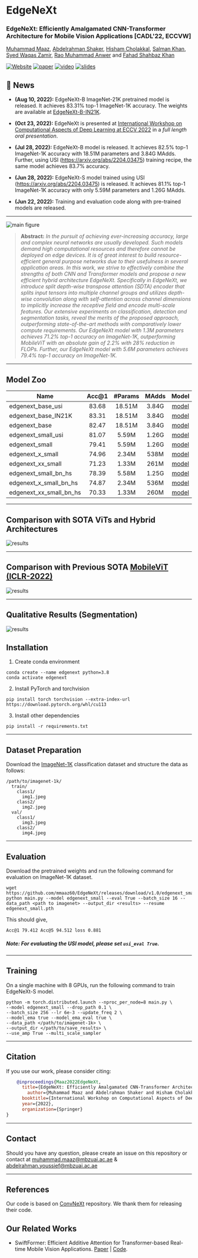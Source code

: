 # EdgeNeXt
### **EdgeNeXt: Efficiently Amalgamated CNN-Transformer Architecture for Mobile Vision Applications [CADL'22, ECCVW]**

[Muhammad Maaz](https://scholar.google.com/citations?user=vTy9Te8AAAAJ&hl=en&authuser=1&oi=sra), 
[Abdelrahman Shaker](https://scholar.google.com/citations?hl=en&user=eEz4Wu4AAAAJ),
[Hisham Cholakkal](https://scholar.google.com/citations?hl=en&user=bZ3YBRcAAAAJ),
[Salman Khan](https://salman-h-khan.github.io),
[Syed Waqas Zamir](https://www.waqaszamir.com),
[Rao Muhammad Anwer](https://scholar.google.com/citations?hl=en&authuser=1&user=_KlvMVoAAAAJ)
and [Fahad Shahbaz Khan](https://scholar.google.es/citations?user=zvaeYnUAAAAJ&hl=en)

[![Website](https://img.shields.io/badge/Project-Website-87CEEB)](https://mmaaz60.github.io/EdgeNeXt)
[![paper](https://img.shields.io/badge/arXiv-Paper-<COLOR>.svg)](https://arxiv.org/abs/2206.10589)
[![video](https://img.shields.io/badge/Video-Presentation-F9D371)](https://www.youtube.com/watch?v=Oh-ooHlx58o)
[![slides](https://img.shields.io/badge/Presentation-Slides-B762C1)](https://mbzuaiac-my.sharepoint.com/:b:/g/personal/muhammad_maaz_mbzuai_ac_ae/EaFA4bSPEMBNlJuHMbKDD3UBHmwXrmpijSRqZITk2l1-wQ?e=b7ruLV)

## :rocket: News
* **(Aug 10, 2022):** EdgeNeXt-B ImageNet-21K pretrained model is released. It achieves 83.31% top-1 ImageNet-1K accuracy. The weights are available at [EdgeNeXt-B-IN21K](https://github.com/mmaaz60/EdgeNeXt/releases/download/v1.21/edgenext_base_IN21K.pth).
* **(Oct 23, 2022):** EdgeNeXt is presented at [International Workshop on Computational Aspects of Deep Learning at ECCV 2022](https://ailb-web.ing.unimore.it/cadl2022) in a *full length oral presentation*.
* **(Jul 28, 2022):** EdgeNeXt-B model is released. It achieves 82.5% top-1 ImageNet-1K accuracy with 18.51M parameters and 3.84G MAdds.
Further, using USI (https://arxiv.org/abs/2204.03475) training recipe, the same model achieves 83.7% accuracy.

* **(Jun 28, 2022):** EdgeNeXt-S model trained using USI (https://arxiv.org/abs/2204.03475) is released. 
  It achieves 81.1% top-1 ImageNet-1K accuracy with only 5.59M parameters and 1.26G MAdds.

* **(Jun 22, 2022):** Training and evaluation code along with pre-trained models are released.
  
<hr />

![main figure](images/EdgeNext.png)
> **Abstract:** *In the pursuit of achieving ever-increasing accuracy, large and complex neural networks are usually developed. Such models demand high computational resources and therefore cannot be deployed on edge devices. It is of great interest to build resource-efficient general purpose networks due to their usefulness in several application areas. In this work, we strive to effectively combine the strengths of both CNN and Transformer models and propose a new efficient hybrid architecture EdgeNeXt. Specifically in EdgeNeXt, we introduce split depth-wise transpose attention (SDTA) encoder that splits input tensors into multiple channel groups and utilizes depth-wise convolution along with self-attention across channel dimensions to implicitly increase the receptive field and encode multi-scale features. Our extensive experiments on classification, detection and segmentation tasks, reveal the merits of the proposed approach, outperforming state-of-the-art methods with comparatively lower compute requirements. Our EdgeNeXt model with 1.3M parameters achieves 71.2\% top-1 accuracy on ImageNet-1K, outperforming MobileViT with an absolute gain of 2.2\% with 28\% reduction in FLOPs. Further, our EdgeNeXt model with 5.6M parameters achieves 79.4\% top-1 accuracy on ImageNet-1K.* 
<hr />

## Model Zoo

| Name |Acc@1 | #Params | MAdds | Model |
|---|:---:|:---:| :---:|:---:|
| edgenext_base_usi | 83.68 | 18.51M | 3.84G  | [model](https://github.com/mmaaz60/EdgeNeXt/releases/download/v1.2/edgenext_base_usi.pth)
| edgenext_base_IN21K | 83.31 | 18.51M | 3.84G | [model](https://github.com/mmaaz60/EdgeNeXt/releases/download/v1.21/edgenext_base_IN21K.pth)
| edgenext_base | 82.47 | 18.51M | 3.84G | [model](https://github.com/mmaaz60/EdgeNeXt/releases/download/v1.2/edgenext_base.pth)
| edgenext_small_usi | 81.07 | 5.59M | 1.26G | [model](https://github.com/mmaaz60/EdgeNeXt/releases/download/v1.1/edgenext_small_usi.pth)
| edgenext_small | 79.41 | 5.59M | 1.26G | [model](https://github.com/mmaaz60/EdgeNeXt/releases/download/v1.0/edgenext_small.pth)
| edgenext_x_small | 74.96 | 2.34M | 538M | [model](https://github.com/mmaaz60/EdgeNeXt/releases/download/v1.0/edgenext_x_small.pth)
| edgenext_xx_small | 71.23 | 1.33M | 261M | [model](https://github.com/mmaaz60/EdgeNeXt/releases/download/v1.0/edgenext_xx_small.pth)
| edgenext_small_bn_hs | 78.39 | 5.58M | 1.25G | [model](https://github.com/mmaaz60/EdgeNeXt/releases/download/v1.0/edgenext_small_bn_hs.pth)
| edgenext_x_small_bn_hs | 74.87 | 2.34M | 536M | [model](https://github.com/mmaaz60/EdgeNeXt/releases/download/v1.0/edgenext_x_small_bn_hs.pth)
| edgenext_xx_small_bn_hs | 70.33 | 1.33M | 260M | [model](https://github.com/mmaaz60/EdgeNeXt/releases/download/v1.0/edgenext_xx_small_bn_hs.pth)

<hr />

## Comparison with SOTA ViTs and Hybrid Architectures
![results](images/madds_vs_top_1.png)

<hr />

## Comparison with Previous SOTA [MobileViT (ICLR-2022)](https://arxiv.org/abs/2110.02178)
![results](images/table_2.png)

<hr />

## Qualitative Results (Segmentation)
![results](images/Segmentation.png)

## Installation
1. Create conda environment
```shell
conda create --name edgenext python=3.8
conda activate edgenext
```
2. Install PyTorch and torchvision
```shell
pip install torch torchvision --extra-index-url https://download.pytorch.org/whl/cu113
```
3. Install other dependencies
```shell
pip install -r requirements.txt
```

<hr />

## Dataset Preparation
Download the [ImageNet-1K](http://image-net.org/) classification dataset and structure the data as follows:
```
/path/to/imagenet-1k/
  train/
    class1/
      img1.jpeg
    class2/
      img2.jpeg
  val/
    class1/
      img3.jpeg
    class2/
      img4.jpeg
```

<hr />

## Evaluation
Download the pretrained weights and run the following command for evaluation on ImageNet-1K dataset.

```shell
wget https://github.com/mmaaz60/EdgeNeXt/releases/download/v1.0/edgenext_small.pth
python main.py --model edgenext_small --eval True --batch_size 16 --data_path <path to imagenet> --output_dir <results> --resume edgenext_small.pth
```
This should give,
```text
Acc@1 79.412 Acc@5 94.512 loss 0.881
```

##### Note: For evaluating the USI model, please set `usi_eval True`.

<hr />

## Training

On a single machine with 8 GPUs, run the following command to train EdgeNeXt-S model.

```shell
python -m torch.distributed.launch --nproc_per_node=8 main.py \
--model edgenext_small --drop_path 0.1 \
--batch_size 256 --lr 6e-3 --update_freq 2 \
--model_ema true --model_ema_eval true \
--data_path </path/to/imagenet-1k> \
--output_dir </path/to/save_results> \
--use_amp True --multi_scale_sampler
```
<hr />

## Citation
If you use our work, please consider citing:
```bibtex
    @inproceedings{Maaz2022EdgeNeXt,
      title={EdgeNeXt: Efficiently Amalgamated CNN-Transformer Architecture for Mobile Vision Applications},
        author={Muhammad Maaz and Abdelrahman Shaker and Hisham Cholakkal and Salman Khan and Syed Waqas Zamir and Rao Muhammad Anwer and Fahad Shahbaz Khan},
      booktitle={International Workshop on Computational Aspects of Deep Learning at 17th European Conference on Computer Vision (CADL2022)},
      year={2022},
      organization={Springer}
}
```

<hr />

## Contact
Should you have any question, please create an issue on this repository or contact at muhammad.maaz@mbzuai.ac.ae & abdelrahman.youssief@mbzuai.ac.ae

<hr />

## References
Our code is based on [ConvNeXt](https://github.com/facebookresearch/ConvNeXt) repository. 
We thank them for releasing their code.

## Our Related Works
- SwiftFormer: Efficient Additive Attention for Transformer-based Real-time Mobile Vision Applications. [Paper](https://arxiv.org/abs/2303.15446) | [Code](https://github.com/Amshaker/SwiftFormer).
